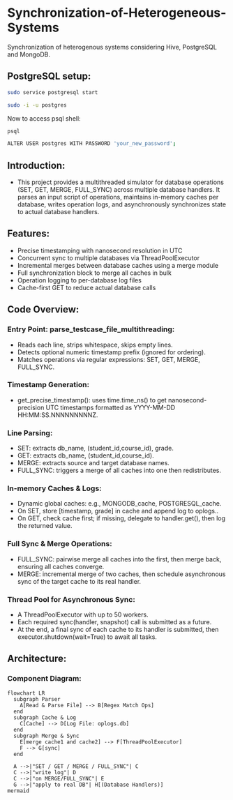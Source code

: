 # Synchronization-of-Heterogeneous-Systems
Synchronization of heterogenous systems considering Hive, PostgreSQL and MongoDB. 

## PostgreSQL setup:

```bash
sudo service postgresql start
```
```bash
sudo -i -u postgres
```

Now to access psql shell:
```bash
psql
```
```bash
ALTER USER postgres WITH PASSWORD 'your_new_password';
```

## Introduction:
- This project provides a multithreaded simulator for database operations (SET, GET, MERGE, FULL_SYNC) across multiple database handlers. It parses an input script of operations, maintains in-memory caches per database, writes operation logs, and asynchronously synchronizes state to actual database handlers.

## Features:
- Precise timestamping with nanosecond resolution in UTC
- Concurrent sync to multiple databases via ThreadPoolExecutor
- Incremental merges between database caches using a merge module
- Full synchronization block to merge all caches in bulk
- Operation logging to per-database log files
- Cache-first GET to reduce actual database calls

## Code Overview:
### Entry Point: parse_testcase_file_multithreading:
- Reads each line, strips whitespace, skips empty lines.
- Detects optional numeric timestamp prefix (ignored for ordering).
- Matches operations via regular expressions: SET, GET, MERGE, FULL_SYNC.

### Timestamp Generation:
- get_precise_timestamp(): uses time.time_ns() to get nanosecond-precision UTC timestamps formatted as YYYY-MM-DD HH:MM:SS.NNNNNNNNNZ.

### Line Parsing:
- SET: extracts db_name, (student_id,course_id), grade.
- GET: extracts db_name, (student_id,course_id).
- MERGE: extracts source and target database names.
- FULL_SYNC: triggers a merge of all caches into one then redistributes.

### In-memory Caches & Logs:
- Dynamic global caches: e.g., MONGODB_cache, POSTGRESQL_cache.
- On SET, store [timestamp, grade] in cache and append log to oplogs.<db>.
- On GET, check cache first; if missing, delegate to handler.get(), then log the returned value.

### Full Sync & Merge Operations:
- FULL_SYNC: pairwise merge all caches into the first, then merge back, ensuring all caches converge.
- MERGE: incremental merge of two caches, then schedule asynchronous sync of the target cache to its real handler.

### Thread Pool for Asynchronous Sync:
- A ThreadPoolExecutor with up to 50 workers.
- Each required sync(handler, snapshot) call is submitted as a future.
- At the end, a final sync of each cache to its handler is submitted, then executor.shutdown(wait=True) to await all tasks.

## Architecture:
### Component Diagram:
```mermaid
flowchart LR
  subgraph Parser
    A[Read & Parse File] --> B[Regex Match Ops]
  end
  subgraph Cache & Log
    C[Cache] --> D[Log File: oplogs.db]
  end
  subgraph Merge & Sync
    E[merge cache1 and cache2] --> F[ThreadPoolExecutor]
    F --> G[sync]
  end

  A -->|"SET / GET / MERGE / FULL_SYNC"| C
  C -->|"write log"| D
  C -->|"on MERGE/FULL_SYNC"| E
  G -->|"apply to real DB"| H[(Database Handlers)]
mermaid
